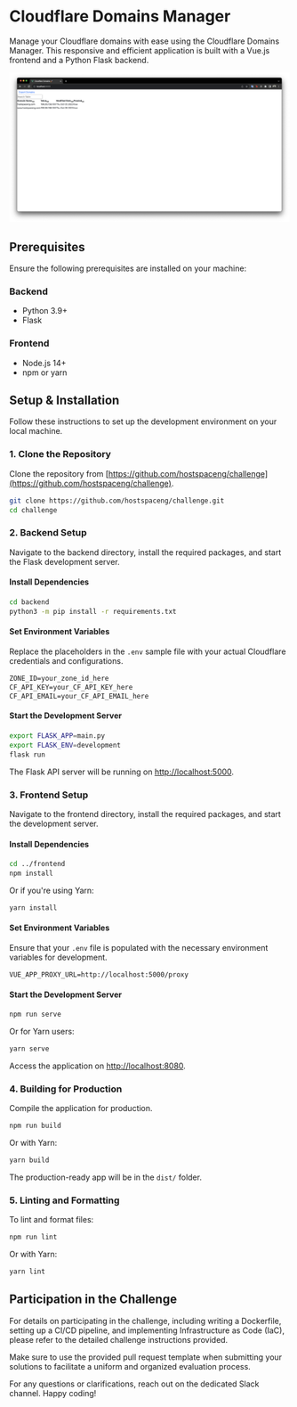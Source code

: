# Cloudflare Domains Manager

Manage your Cloudflare domains with ease using the Cloudflare Domains Manager. This responsive and efficient application is built with a Vue.js frontend and a Python Flask backend.

![Screenshot](screenshot.png)


## Prerequisites

Ensure the following prerequisites are installed on your machine:

### Backend

- Python 3.9+
- Flask

### Frontend

- Node.js 14+
- npm or yarn

## Setup & Installation

Follow these instructions to set up the development environment on your local machine.

### 1. Clone the Repository

Clone the repository from [https://github.com/hostspaceng/challenge](https://github.com/hostspaceng/challenge).

```bash
git clone https://github.com/hostspaceng/challenge.git
cd challenge
```

### 2. Backend Setup

Navigate to the backend directory, install the required packages, and start the Flask development server.

#### Install Dependencies

```bash
cd backend
python3 -m pip install -r requirements.txt
```

#### Set Environment Variables

Replace the placeholders in the `.env` sample file with your actual Cloudflare credentials and configurations.

```plaintext
ZONE_ID=your_zone_id_here
CF_API_KEY=your_CF_API_KEY_here
CF_API_EMAIL=your_CF_API_EMAIL_here
```

#### Start the Development Server

```bash
export FLASK_APP=main.py
export FLASK_ENV=development
flask run
```

The Flask API server will be running on [http://localhost:5000](http://localhost:5000).

### 3. Frontend Setup

Navigate to the frontend directory, install the required packages, and start the development server.

#### Install Dependencies

```bash
cd ../frontend
npm install
```

Or if you're using Yarn:

```bash
yarn install
```

#### Set Environment Variables

Ensure that your `.env` file is populated with the necessary environment variables for development.

```plaintext
VUE_APP_PROXY_URL=http://localhost:5000/proxy
```

#### Start the Development Server

```bash
npm run serve
```

Or for Yarn users:

```bash
yarn serve
```

Access the application on [http://localhost:8080](http://localhost:8080).

### 4. Building for Production

Compile the application for production.

```bash
npm run build
```

Or with Yarn:

```bash
yarn build
```

The production-ready app will be in the `dist/` folder.

### 5. Linting and Formatting

To lint and format files:

```bash
npm run lint
```

Or with Yarn:

```bash
yarn lint
```

## Participation in the Challenge

For details on participating in the challenge, including writing a Dockerfile, setting up a CI/CD pipeline, and implementing Infrastructure as Code (IaC), please refer to the detailed challenge instructions provided.

Make sure to use the provided pull request template when submitting your solutions to facilitate a uniform and organized evaluation process.

For any questions or clarifications, reach out on the dedicated Slack channel. Happy coding!
